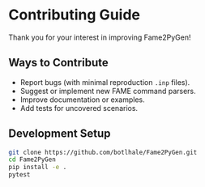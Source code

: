 # Contributing Guide

Thank you for your interest in improving Fame2PyGen!

## Ways to Contribute
- Report bugs (with minimal reproduction `.inp` files).
- Suggest or implement new FAME command parsers.
- Improve documentation or examples.
- Add tests for uncovered scenarios.

## Development Setup
```bash
git clone https://github.com/botlhale/Fame2PyGen.git
cd Fame2PyGen
pip install -e .
pytest